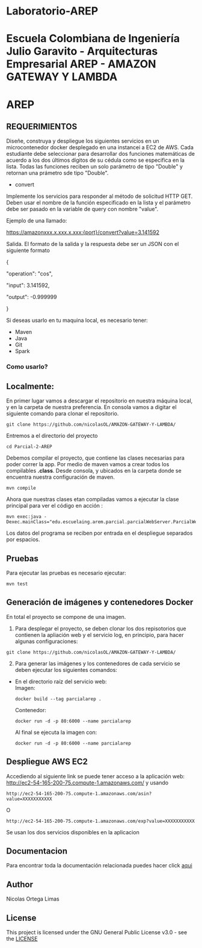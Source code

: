 # Laboratorio-AREP
# Escuela Colombiana de Ingeniería Julio Garavito - Arquitecturas Empresarial AREP - AMAZON GATEWAY Y LAMBDA
# AREP
## REQUERIMIENTOS
Diseñe, construya y despliegue los siguientes servicios en un microcontenedor docker desplegado en una instancei a EC2 de AWS. Cada estudiante debe seleccionar para desarrollar dos funciones matemáticas de acuerdo a los dos últimos dígitos de su cédula como se especifica en la lista. Todas las funciones reciben un solo parámetro de tipo "Double" y retornan una prámetro sde tipo "Double".

* convert

Implemente los servicios para responder al método de solicitud HTTP GET. Deben usar el nombre de la función especificado en la lista y el parámetro debe ser pasado en la variable de query con nombre "value".

Ejemplo de una llamado:

https://amazonxxx.x.xxx.x.xxx:{port}/convert?value=3.141592


Salida. El formato de la salida y la respuesta debe ser un JSON con el siguiente formato

{

 "operation": "cos",

 "input":  3.141592,

 "output":  -0.999999

}

  
  Si deseas usarlo en tu maquina local, es necesario tener:
  
  * Maven 
  * Java 
  * Git
  * Spark  

 ### Como usarlo?
  ## Localmente:
  En primer lugar vamos a descargar el repositorio en nuestra máquina local, y en la carpeta de 
nuestra preferencia. En consola vamos a digitar el siguiente comando para clonar el repositorio.

```
git clone https://github.com/nicolasOL/AMAZON-GATEWAY-Y-LAMBDA/
```

Entremos a el directorio del proyecto

```
cd Parcial-2-AREP
```

Debemos compilar el proyecto, que contiene las clases necesarias para poder correr la app. Por medio de maven vamos a crear todos los compilables **.class**. Desde consola, y ubicados en la carpeta donde se encuentra nuestra configuración de maven.

```
mvn compile
```

Ahora que nuestras clases etan compiladas vamos a ejecutar la clase principal para
ver el código en acción :

```
mvn exec:java -Dexec.mainClass="edu.escuelaing.arem.parcial.parcialWebServer.ParcialWebServer"
```
Los datos del programa se reciben por entrada en el despliegue separados por espacios.
   
## Pruebas   
Para ejecutar las pruebas es necesario ejecutar:
```
mvn test
```     
 ## Generación de imágenes y contenedores Docker 
 En total el proyecto se compone de una imagen.
 1. Para desplegar el proyecto, se deben clonar los dos repisotorios que contienen la apliación web y el servicio log, en principio, para hacer algunas configuraciones:
   ```
   git clone https://github.com/nicolasOL/AMAZON-GATEWAY-Y-LAMBDA/
   ```
 
 2. Para generar las imágenes y los contenedores de cada servicio se deben ejecutar los siguientes comandos:                                                     
  - En el directorio raíz del servicio web:                                                                                     
    Imagen:
    ```
    docker build --tag parcialarep .
    ```
    Contenedor:
    ```
    docker run -d -p 80:6000 --name parcialarep
    ```                                                 
    Al final se ejecuta la imagen con:
      ```
      docker run -d -p 80:6000 --name parcialarep
      ```

 ## Despliegue AWS EC2
 Accediendo al siguiente link se puede tener acceso a la aplicación web:                                                       
 http://ec2-54-165-200-75.compute-1.amazonaws.com/
 y usando 
 ```
http://ec2-54-165-200-75.compute-1.amazonaws.com/asin?value=XXXXXXXXXXX
``` 
O
 ```
http://ec2-54-165-200-75.compute-1.amazonaws.com/exp?value=XXXXXXXXXXX
```
Se usan los dos servicios disponibles en la aplicacion

 

## Documentacion
  
Para encontrar toda la documentación relacionada puedes hacer click [aqui](https://github.com/nicolasOL/Parcial-2-AREP/blob/main/LICENSE.txt)
  
  ## Author
  
  Nicolas Ortega Limas
  
  ## License
  
  This project is licensed under the GNU General Public License v3.0 - see the [LICENSE](https://github.com/nicolasOL/Parcial-2-AREP/blob/main/LICENSE.txt)
